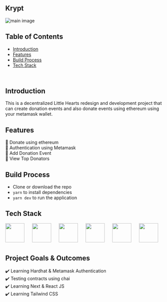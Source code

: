 ## Krypt

![main image](https://cdn.sanity.io/images/1z5g6za5/production/9d730166f5e04483fc884eee086ae9e2a735d20d-1272x838.png?w=2000&fit=max&auto=format)

## Table of Contents

- [Introduction](#introduction)
- [Features](#features)
- [Build Process](#build-process)
- [Tech Stack](#tech-stack)

<br/>

## Introduction

This is a decentralized Little Hearts redesign and development project that can create donation events and also donate events using ethereum using your metamask wallet.

## Features

🚀 Donate using ethereum <br/>
🚀 Authentication using Metamask <br/>
🚀 Add Donation Event <br/>
🚀 View Top Donators

## Build Process

- Clone or download the repo
- `yarn` to install dependencies
- `yarn dev` to run the application


## Tech Stack

<p float="left">
    <img src="https://cdn.sanity.io/images/1z5g6za5/production/c51f7cd856302f625d5622d91847e184435c00ba-300x300.png?w=2000&fit=max&auto=format" width="60"  style="padding-right:20px"/>
    <img src="https://cdn.sanity.io/images/1z5g6za5/production/ea0d729f383fe9f113c7d2da95af5a39eecfa226-64x64.png?w=2000&fit=max&auto=format" width="60"  style="padding-right:20px"/>
    <img src="https://cdn.sanity.io/images/1z5g6za5/production/3d81470f4f08d66f353c5e3dd8d68b94c0768c92-300x208.png?w=2000&fit=max&auto=format" width="60"  style="padding-right:20px;margin-bottom:8px"/>
    <img src="https://cdn.sanity.io/images/1z5g6za5/production/6204e7e0124748128a93b0b5a44e314a18fa1e97-200x200.png?w=2000&fit=max&auto=format" width="60"  style="padding-right:20px"/>
    <img src="https://cdn.sanity.io/images/1z5g6za5/production/6ff172279dca61fa23766917e06ec39352179313-64x64.png?w=2000&fit=max&auto=format" width="60"  style="padding-right:20px"/>
    <img src="https://cdn.sanity.io/images/1z5g6za5/production/97986d3dd7e897b83e06a41aaf9ee7a8de146685-768x768.png?w=2000&fit=max&auto=format" width="60"  style="padding-right:20px"/>
</p>

## Project Goals & Outcomes

✔️ Learning Hardhat & Metamask Authentication <br/>
✔️ Testing contracts using chai <br/>
✔️ Learning Next & React JS <br/>
✔️ Learning Tailwind CSS
